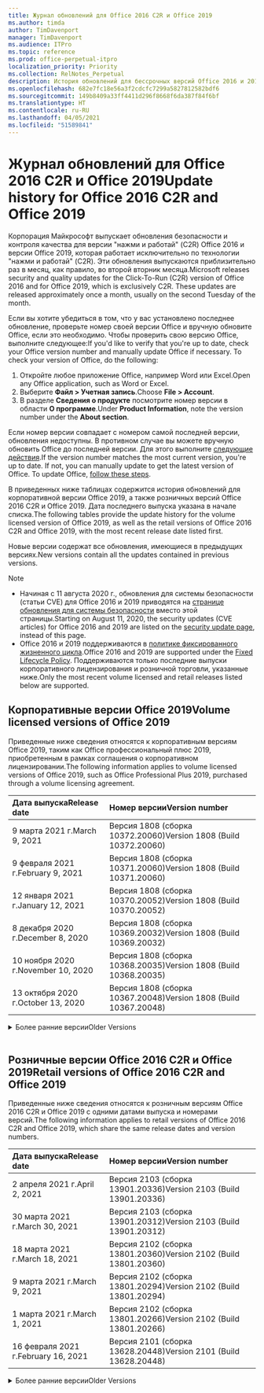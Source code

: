 ```yaml
---
title: Журнал обновлений для Office 2016 C2R и Office 2019
ms.author: timda
author: TimDavenport
manager: TimDavenport
ms.audience: ITPro
ms.topic: reference
ms.prod: office-perpetual-itpro
localization_priority: Priority
ms.collection: RelNotes_Perpetual
description: История обновлений для бессрочных версий Office 2016 и 2019 с технологией "нажми и работай" (C2R) для ИТ-специалистов
ms.openlocfilehash: 682e7fc18e56a3f2cdcfc7299a5827812582bdf6
ms.sourcegitcommit: 149b8409a33ff4411d296f8668f6da387f84f6bf
ms.translationtype: HT
ms.contentlocale: ru-RU
ms.lasthandoff: 04/05/2021
ms.locfileid: "51589841"
---
```

# <a name="update-history-for-office-2016-c2r-and-office-2019"></a><span data-ttu-id="2e05b-103">Журнал обновлений для Office 2016 C2R и Office 2019</span><span class="sxs-lookup"><span data-stu-id="2e05b-103">Update history for Office 2016 C2R and Office 2019</span></span>

<span data-ttu-id="2e05b-p101">Корпорация Майкрософт выпускает обновления безопасности и контроля качества для версии "нажми и работай" (C2R) Office 2016 и версии Office 2019, которая работает исключительно по технологии "нажми и работай" (C2R). Эти обновления выпускаются приблизительно раз в месяц, как правило, во второй вторник месяца.</span><span class="sxs-lookup"><span data-stu-id="2e05b-p101">Microsoft releases security and quality updates for the Click-To-Run (C2R) version of Office 2016 and for Office 2019, which is exclusively C2R. These updates are released approximately once a month, usually on the second Tuesday of the month.</span></span>

<span data-ttu-id="2e05b-p102">Если вы хотите убедиться в том, что у вас установлено последнее обновление, проверьте номер своей версии Office и вручную обновите Office, если это необходимо. Чтобы проверить свою версию Office, выполните следующее:</span><span class="sxs-lookup"><span data-stu-id="2e05b-p102">If you'd like to verify that you're up to date, check your Office version number and manually update Office if necessary. To check your version of Office, do the following:</span></span>

  1.    <span data-ttu-id="2e05b-108">Откройте любое приложение Office, например Word или Excel.</span><span class="sxs-lookup"><span data-stu-id="2e05b-108">Open any Office application, such as Word or Excel.</span></span>
  2.    <span data-ttu-id="2e05b-109">Выберите **Файл > Учетная запись**.</span><span class="sxs-lookup"><span data-stu-id="2e05b-109">Choose **File > Account**.</span></span>
  3.    <span data-ttu-id="2e05b-110">В разделе **Сведения о продукте** посмотрите номер версии в области **О программе**.</span><span class="sxs-lookup"><span data-stu-id="2e05b-110">Under **Product Information**, note the version number under the **About section**.</span></span>

<span data-ttu-id="2e05b-p103">Если номер версии совпадает с номером самой последней версии, обновления недоступны. В противном случае вы можете вручную обновить Office до последней версии. Для этого выполните [следующие действия](https://support.office.com/article/2ab296f3-7f03-43a2-8e50-46de917611c5).</span><span class="sxs-lookup"><span data-stu-id="2e05b-p103">If the version number matches the most current version, you're up to date. If not, you can manually update to get the latest version of Office. To update Office, [follow these steps](https://support.office.com/article/2ab296f3-7f03-43a2-8e50-46de917611c5).</span></span>


<span data-ttu-id="2e05b-114">В приведенных ниже таблицах содержится история обновлений для корпоративной версии Office 2019, а также розничных версий Office 2016 C2R и Office 2019. Дата последнего выпуска указана в начале списка.</span><span class="sxs-lookup"><span data-stu-id="2e05b-114">The following tables provide the update history for the volume licensed version of Office 2019, as well as the retail versions of Office 2016 C2R and Office 2019, with the most recent release date listed first.</span></span>

<span data-ttu-id="2e05b-115">Новые версии содержат все обновления, имеющиеся в предыдущих версиях.</span><span class="sxs-lookup"><span data-stu-id="2e05b-115">New versions contain all the updates contained in previous versions.</span></span>


 > [!NOTE]
> - <span data-ttu-id="2e05b-116">Начиная с 11 августа 2020 г., обновления для системы безопасности (статьи CVE) для Office 2016 и 2019 приводятся на [странице обновления для системы безопасности](./microsoft365-apps-security-updates.md) вместо этой страницы.</span><span class="sxs-lookup"><span data-stu-id="2e05b-116">Starting on August 11, 2020, the security updates (CVE articles) for Office 2016 and 2019 are listed on the [security update page](./microsoft365-apps-security-updates.md), instead of this page.</span></span> 
> - <span data-ttu-id="2e05b-117">Office 2016 и 2019 поддерживаются в [политике фиксированного жизненного цикла](/lifecycle/policies/fixed).</span><span class="sxs-lookup"><span data-stu-id="2e05b-117">Office 2016 and 2019 are supported under the [Fixed Lifecycle Policy](/lifecycle/policies/fixed).</span></span> <span data-ttu-id="2e05b-118">Поддерживаются только последние выпуски корпоративного лицензирования и розничной торговли, указанные ниже.</span><span class="sxs-lookup"><span data-stu-id="2e05b-118">Only the most recent volume licensed and retail releases listed below are supported.</span></span>


## <a name="volume-licensed-versions-of-office-2019"></a><span data-ttu-id="2e05b-119">Корпоративные версии Office 2019</span><span class="sxs-lookup"><span data-stu-id="2e05b-119">Volume licensed versions of Office 2019</span></span>
<span data-ttu-id="2e05b-120">Приведенные ниже сведения относятся к корпоративным версиям Office 2019, таким как Office профессиональный плюс 2019, приобретенным в рамках соглашения о корпоративном лицензировании.</span><span class="sxs-lookup"><span data-stu-id="2e05b-120">The following information applies to volume licensed versions of Office 2019, such as Office Professional Plus 2019, purchased through a volume licensing agreement.</span></span>

[//]: # (НЕ УДАЛЯТЬ ТАБЛИЦУ КОРПОРАТИВНЫХ ВЕРСИЙ НАЧАЛО)


|<span data-ttu-id="2e05b-122">**Дата выпуска**</span><span class="sxs-lookup"><span data-stu-id="2e05b-122">**Release date**</span></span>|<span data-ttu-id="2e05b-123">**Номер версии**</span><span class="sxs-lookup"><span data-stu-id="2e05b-123">**Version number**</span></span>|
|:-----|:-----|
|<span data-ttu-id="2e05b-124">9 марта 2021 г.</span><span class="sxs-lookup"><span data-stu-id="2e05b-124">March 9, 2021</span></span>|<span data-ttu-id="2e05b-125">Версия 1808 (сборка 10372.20060)</span><span class="sxs-lookup"><span data-stu-id="2e05b-125">Version 1808 (Build 10372.20060)</span></span>|
|<span data-ttu-id="2e05b-126">9 февраля 2021 г.</span><span class="sxs-lookup"><span data-stu-id="2e05b-126">February 9, 2021</span></span>|<span data-ttu-id="2e05b-127">Версия 1808 (сборка 10371.20060)</span><span class="sxs-lookup"><span data-stu-id="2e05b-127">Version 1808 (Build 10371.20060)</span></span>|
|<span data-ttu-id="2e05b-128">12 января 2021 г.</span><span class="sxs-lookup"><span data-stu-id="2e05b-128">January 12, 2021</span></span>|<span data-ttu-id="2e05b-129">Версия 1808 (сборка 10370.20052)</span><span class="sxs-lookup"><span data-stu-id="2e05b-129">Version 1808 (Build 10370.20052)</span></span>|
|<span data-ttu-id="2e05b-130">8 декабря 2020 г.</span><span class="sxs-lookup"><span data-stu-id="2e05b-130">December 8, 2020</span></span>|<span data-ttu-id="2e05b-131">Версия 1808 (сборка 10369.20032)</span><span class="sxs-lookup"><span data-stu-id="2e05b-131">Version 1808 (Build 10369.20032)</span></span>|
|<span data-ttu-id="2e05b-132">10 ноября 2020 г.</span><span class="sxs-lookup"><span data-stu-id="2e05b-132">November 10, 2020</span></span>|<span data-ttu-id="2e05b-133">Версия 1808 (сборка 10368.20035)</span><span class="sxs-lookup"><span data-stu-id="2e05b-133">Version 1808 (Build 10368.20035)</span></span>|
|<span data-ttu-id="2e05b-134">13 октября 2020 г.</span><span class="sxs-lookup"><span data-stu-id="2e05b-134">October 13, 2020</span></span>|<span data-ttu-id="2e05b-135">Версия 1808 (сборка 10367.20048)</span><span class="sxs-lookup"><span data-stu-id="2e05b-135">Version 1808 (Build 10367.20048)</span></span>|


[//]: # (НЕ УДАЛЯТЬ ТАБЛИЦУ КОРПОРАТИВНЫХ ВЕРСИЙ КОНЕЦ)

<details>
<summary><span data-ttu-id="2e05b-137">Более ранние версии</span><span class="sxs-lookup"><span data-stu-id="2e05b-137">Older Versions</span></span></summary>
 

[//]: # (НЕ УДАЛЯТЬ СТАРУЮ ТАБЛИЦУ КОРПОРАТИВНЫХ ВЕРСИЙ НАЧАЛО)


|<span data-ttu-id="2e05b-139">**Дата выпуска**</span><span class="sxs-lookup"><span data-stu-id="2e05b-139">**Release date**</span></span>|<span data-ttu-id="2e05b-140">**Номер версии**</span><span class="sxs-lookup"><span data-stu-id="2e05b-140">**Version number**</span></span>|
|:-----|:-----|
|<span data-ttu-id="2e05b-141">8 сентября 2020 г.</span><span class="sxs-lookup"><span data-stu-id="2e05b-141">September 8, 2020</span></span>|<span data-ttu-id="2e05b-142">Версия 1808 (сборка 10366.20016)</span><span class="sxs-lookup"><span data-stu-id="2e05b-142">Version 1808 (Build 10366.20016)</span></span>|
|<span data-ttu-id="2e05b-143">11 августа 2020 г.</span><span class="sxs-lookup"><span data-stu-id="2e05b-143">August 11, 2020</span></span>|<span data-ttu-id="2e05b-144">Версия 1808 (сборка 10364.20059)</span><span class="sxs-lookup"><span data-stu-id="2e05b-144">Version 1808 (Build 10364.20059)</span></span>|
|<span data-ttu-id="2e05b-145">14 июля 2020 г.</span><span class="sxs-lookup"><span data-stu-id="2e05b-145">July 14, 2020</span></span>   |<span data-ttu-id="2e05b-146">Версия 1808 (сборка 10363.20015)</span><span class="sxs-lookup"><span data-stu-id="2e05b-146">Version 1808 (Build 10363.20015)</span></span>  |
|<span data-ttu-id="2e05b-147">9 июня 2020 г.</span><span class="sxs-lookup"><span data-stu-id="2e05b-147">June 9, 2020</span></span>   |<span data-ttu-id="2e05b-148">Версия 1808 (сборка 10361.20002)</span><span class="sxs-lookup"><span data-stu-id="2e05b-148">Version 1808 (Build 10361.20002)</span></span>  |
|<span data-ttu-id="2e05b-149">12 мая 2020 г.</span><span class="sxs-lookup"><span data-stu-id="2e05b-149">May 12, 2020</span></span>   |<span data-ttu-id="2e05b-150">Версия 1808 (сборка 10359.20023)</span><span class="sxs-lookup"><span data-stu-id="2e05b-150">Version 1808 (Build 10359.20023)</span></span>  |
|<span data-ttu-id="2e05b-151">14 апреля 2020 г.</span><span class="sxs-lookup"><span data-stu-id="2e05b-151">April 14, 2020</span></span>   |<span data-ttu-id="2e05b-152">Версия 1808 (сборка 10358.20061)</span><span class="sxs-lookup"><span data-stu-id="2e05b-152">Version 1808 (Build 10358.20061)</span></span>  |
|<span data-ttu-id="2e05b-153">10 марта 2020 г.</span><span class="sxs-lookup"><span data-stu-id="2e05b-153">March 10, 2020</span></span>   |<span data-ttu-id="2e05b-154">Версия 1808 (сборка 10357.20081)</span><span class="sxs-lookup"><span data-stu-id="2e05b-154">Version 1808 (Build 10357.20081)</span></span>  |
|<span data-ttu-id="2e05b-155">11 февраля 2020 г.</span><span class="sxs-lookup"><span data-stu-id="2e05b-155">February 11, 2020</span></span>   |<span data-ttu-id="2e05b-156">Версия 1808 (сборка 10356.20006)</span><span class="sxs-lookup"><span data-stu-id="2e05b-156">Version 1808 (Build 10356.20006)</span></span>  |


[//]: # (НЕ УДАЛЯТЬ СТАРУЮ ТАБЛИЦУ КОРПОРАТИВНЫХ ВЕРСИЙ КОНЕЦ)

</details>


<br/>

## <a name="retail-versions-of-office-2016-c2r-and-office-2019"></a><span data-ttu-id="2e05b-158">Розничные версии Office 2016 C2R и Office 2019</span><span class="sxs-lookup"><span data-stu-id="2e05b-158">Retail versions of Office 2016 C2R and Office 2019</span></span>
<span data-ttu-id="2e05b-159">Приведенные ниже сведения относятся к розничным версиям Office 2016 C2R и Office 2019 c одними датами выпуска и номерами версий.</span><span class="sxs-lookup"><span data-stu-id="2e05b-159">The following information applies to retail versions of Office 2016 C2R and Office 2019, which share the same release dates and version numbers.</span></span>

[//]: # (НЕ УДАЛЯТЬ ТАБЛИЦУ РОЗНИЧНЫХ ВЕРСИЙ НАЧАЛО)


|<span data-ttu-id="2e05b-161">**Дата выпуска**</span><span class="sxs-lookup"><span data-stu-id="2e05b-161">**Release date**</span></span>|<span data-ttu-id="2e05b-162">**Номер версии**</span><span class="sxs-lookup"><span data-stu-id="2e05b-162">**Version number**</span></span>|
|:-----|:-----|
|<span data-ttu-id="2e05b-163">2 апреля 2021 г.</span><span class="sxs-lookup"><span data-stu-id="2e05b-163">April 2, 2021</span></span>|<span data-ttu-id="2e05b-164">Версия 2103 (сборка 13901.20336)</span><span class="sxs-lookup"><span data-stu-id="2e05b-164">Version 2103 (Build 13901.20336)</span></span>|
|<span data-ttu-id="2e05b-165">30 марта 2021 г.</span><span class="sxs-lookup"><span data-stu-id="2e05b-165">March 30, 2021</span></span>|<span data-ttu-id="2e05b-166">Версия 2103 (сборка 13901.20312)</span><span class="sxs-lookup"><span data-stu-id="2e05b-166">Version 2103 (Build 13901.20312)</span></span>|
|<span data-ttu-id="2e05b-167">18 марта 2021 г.</span><span class="sxs-lookup"><span data-stu-id="2e05b-167">March 18, 2021</span></span>|<span data-ttu-id="2e05b-168">Версия 2102 (сборка 13801.20360)</span><span class="sxs-lookup"><span data-stu-id="2e05b-168">Version 2102 (Build 13801.20360)</span></span>|
|<span data-ttu-id="2e05b-169">9 марта 2021 г.</span><span class="sxs-lookup"><span data-stu-id="2e05b-169">March 9, 2021</span></span>|<span data-ttu-id="2e05b-170">Версия 2102 (сборка 13801.20294)</span><span class="sxs-lookup"><span data-stu-id="2e05b-170">Version 2102 (Build 13801.20294)</span></span>|
|<span data-ttu-id="2e05b-171">1 марта 2021 г.</span><span class="sxs-lookup"><span data-stu-id="2e05b-171">March 1, 2021</span></span>|<span data-ttu-id="2e05b-172">Версия 2102 (сборка 13801.20266)</span><span class="sxs-lookup"><span data-stu-id="2e05b-172">Version 2102 (Build 13801.20266)</span></span>|
|<span data-ttu-id="2e05b-173">16 февраля 2021 г.</span><span class="sxs-lookup"><span data-stu-id="2e05b-173">February 16, 2021</span></span>|<span data-ttu-id="2e05b-174">Версия 2101 (сборка 13628.20448)</span><span class="sxs-lookup"><span data-stu-id="2e05b-174">Version 2101 (Build 13628.20448)</span></span>|


[//]: # (НЕ УДАЛЯТЬ ТАБЛИЦУ РОЗНИЧНЫХ ВЕРСИЙ КОНЕЦ)

<details>
<summary><span data-ttu-id="2e05b-176">Более ранние версии</span><span class="sxs-lookup"><span data-stu-id="2e05b-176">Older Versions</span></span></summary>
 

[//]: # (НЕ УДАЛЯТЬ СТАРУЮ ТАБЛИЦУ РОЗНИЧНЫХ ВЕРСИЙ НАЧАЛО)


|<span data-ttu-id="2e05b-178">**Дата выпуска**</span><span class="sxs-lookup"><span data-stu-id="2e05b-178">**Release date**</span></span>|<span data-ttu-id="2e05b-179">**Номер версии**</span><span class="sxs-lookup"><span data-stu-id="2e05b-179">**Version number**</span></span>|
|:-----|:-----|
|<span data-ttu-id="2e05b-180">9 февраля 2021 г.</span><span class="sxs-lookup"><span data-stu-id="2e05b-180">February 9, 2021</span></span>|<span data-ttu-id="2e05b-181">Версия 2101 (сборка 13628.20380)</span><span class="sxs-lookup"><span data-stu-id="2e05b-181">Version 2101 (Build 13628.20380)</span></span>|
|<span data-ttu-id="2e05b-182">26 января 2021 г.</span><span class="sxs-lookup"><span data-stu-id="2e05b-182">January 26, 2021</span></span>|<span data-ttu-id="2e05b-183">Версия 2101 (сборка 13628.20274)</span><span class="sxs-lookup"><span data-stu-id="2e05b-183">Version 2101 (Build 13628.20274)</span></span>|
|<span data-ttu-id="2e05b-184">21 января 2021 г.</span><span class="sxs-lookup"><span data-stu-id="2e05b-184">January 21, 2021</span></span>|<span data-ttu-id="2e05b-185">Версия 2012 (сборка 13530.20440)</span><span class="sxs-lookup"><span data-stu-id="2e05b-185">Version 2012 (Build 13530.20440)</span></span>|
|<span data-ttu-id="2e05b-186">12 января 2021 г.</span><span class="sxs-lookup"><span data-stu-id="2e05b-186">January 12, 2021</span></span>|<span data-ttu-id="2e05b-187">Версия 2012 (сборка 13530.20376)</span><span class="sxs-lookup"><span data-stu-id="2e05b-187">Version 2012 (Build 13530.20376)</span></span>|
|<span data-ttu-id="2e05b-188">5 января 2021 г.</span><span class="sxs-lookup"><span data-stu-id="2e05b-188">January 5, 2021</span></span>|<span data-ttu-id="2e05b-189">Версия 2012 (сборка 13530.20316)</span><span class="sxs-lookup"><span data-stu-id="2e05b-189">Version 2012 (Build 13530.20316)</span></span>|
|<span data-ttu-id="2e05b-190">Декабрь 21, 2020 г.</span><span class="sxs-lookup"><span data-stu-id="2e05b-190">December 21, 2020</span></span>|<span data-ttu-id="2e05b-191">Версия 2011 (сборка 13426.20404)</span><span class="sxs-lookup"><span data-stu-id="2e05b-191">Version 2011 (Build 13426.20404)</span></span>|
|<span data-ttu-id="2e05b-192">8 декабря 2020 г.</span><span class="sxs-lookup"><span data-stu-id="2e05b-192">December 8, 2020</span></span>|<span data-ttu-id="2e05b-193">Версия 2011 (сборка 13426.20332)</span><span class="sxs-lookup"><span data-stu-id="2e05b-193">Version 2011 (Build 13426.20332)</span></span>|
|<span data-ttu-id="2e05b-194">2 декабря 2020 г.</span><span class="sxs-lookup"><span data-stu-id="2e05b-194">December 2, 2020</span></span>|<span data-ttu-id="2e05b-195">Версия 2011 (сборка 13426.20308)</span><span class="sxs-lookup"><span data-stu-id="2e05b-195">Version 2011 (Build 13426.20308)</span></span>|
|<span data-ttu-id="2e05b-196">30 ноября 2020 г.</span><span class="sxs-lookup"><span data-stu-id="2e05b-196">November 30, 2020</span></span>|<span data-ttu-id="2e05b-197">Версия 2011 (сборка 13426.20294)</span><span class="sxs-lookup"><span data-stu-id="2e05b-197">Version 2011 (Build 13426.20294)</span></span>|
|<span data-ttu-id="2e05b-198">23 ноября 2020 г.</span><span class="sxs-lookup"><span data-stu-id="2e05b-198">November 23, 2020</span></span>|<span data-ttu-id="2e05b-199">Версия 2011 (сборка 13426.20274)</span><span class="sxs-lookup"><span data-stu-id="2e05b-199">Version 2011 (Build 13426.20274)</span></span>|
|<span data-ttu-id="2e05b-200">17 ноября 2020 г.</span><span class="sxs-lookup"><span data-stu-id="2e05b-200">November 17, 2020</span></span>|<span data-ttu-id="2e05b-201">Версия 2010 (сборка 13328.20408)</span><span class="sxs-lookup"><span data-stu-id="2e05b-201">Version 2010 (Build 13328.20408)</span></span>|
|<span data-ttu-id="2e05b-202">10 ноября 2020 г.</span><span class="sxs-lookup"><span data-stu-id="2e05b-202">November 10, 2020</span></span>|<span data-ttu-id="2e05b-203">Версия 2010 (сборка 13328.20356)</span><span class="sxs-lookup"><span data-stu-id="2e05b-203">Version 2010 (Build 13328.20356)</span></span>|
|<span data-ttu-id="2e05b-204">27 октября 2020 г.</span><span class="sxs-lookup"><span data-stu-id="2e05b-204">October 27, 2020</span></span>|<span data-ttu-id="2e05b-205">Версия 2010 (сборка 13328.20292)</span><span class="sxs-lookup"><span data-stu-id="2e05b-205">Version 2010 (Build 13328.20292)</span></span>|
|<span data-ttu-id="2e05b-206">21 октября 2020 г.</span><span class="sxs-lookup"><span data-stu-id="2e05b-206">October 21, 2020</span></span>|<span data-ttu-id="2e05b-207">Версия 2009 (сборка 13231.20418)</span><span class="sxs-lookup"><span data-stu-id="2e05b-207">Version 2009 (Build 13231.20418)</span></span>|
|<span data-ttu-id="2e05b-208">13 октября 2020 г.</span><span class="sxs-lookup"><span data-stu-id="2e05b-208">October 13, 2020</span></span>|<span data-ttu-id="2e05b-209">Версия 2009 (сборка 13231.20390)</span><span class="sxs-lookup"><span data-stu-id="2e05b-209">Version 2009 (Build 13231.20390)</span></span>|
|<span data-ttu-id="2e05b-210">8 октября 2020 г.</span><span class="sxs-lookup"><span data-stu-id="2e05b-210">October 8, 2020</span></span>|<span data-ttu-id="2e05b-211">Версия 2009 (сборка 13231.20368)</span><span class="sxs-lookup"><span data-stu-id="2e05b-211">Version 2009 (Build 13231.20368)</span></span>|
|<span data-ttu-id="2e05b-212">28 сентября 2020 г.</span><span class="sxs-lookup"><span data-stu-id="2e05b-212">September 28, 2020</span></span>|<span data-ttu-id="2e05b-213">Версия 2009 (сборка 13231.20262)</span><span class="sxs-lookup"><span data-stu-id="2e05b-213">Version 2009 (Build 13231.20262)</span></span>|
|<span data-ttu-id="2e05b-214">22 сентября 2020 г.</span><span class="sxs-lookup"><span data-stu-id="2e05b-214">September 22, 2020</span></span>|<span data-ttu-id="2e05b-215">Версия 2008 (сборка 13127.20508)</span><span class="sxs-lookup"><span data-stu-id="2e05b-215">Version 2008 (Build 13127.20508)</span></span>|
|<span data-ttu-id="2e05b-216">9 сентября 2020 г.</span><span class="sxs-lookup"><span data-stu-id="2e05b-216">September 9, 2020</span></span>|<span data-ttu-id="2e05b-217">Версия 2008 (сборка 13127.20408)</span><span class="sxs-lookup"><span data-stu-id="2e05b-217">Version 2008 (Build 13127.20408)</span></span>|
|<span data-ttu-id="2e05b-218">31 августа 2020 г.</span><span class="sxs-lookup"><span data-stu-id="2e05b-218">August 31, 2020</span></span>|<span data-ttu-id="2e05b-219">Версия 2008 (сборка 13127.20296)</span><span class="sxs-lookup"><span data-stu-id="2e05b-219">Version 2008 (Build 13127.20296)</span></span>|
|<span data-ttu-id="2e05b-220">25 августа 2020 г.</span><span class="sxs-lookup"><span data-stu-id="2e05b-220">August 25, 2020</span></span>|<span data-ttu-id="2e05b-221">Версия 2007 (сборка 13029.20460)</span><span class="sxs-lookup"><span data-stu-id="2e05b-221">Version 2007 (Build 13029.20460)</span></span>|
|<span data-ttu-id="2e05b-222">11 августа 2020 г.</span><span class="sxs-lookup"><span data-stu-id="2e05b-222">August 11, 2020</span></span>|<span data-ttu-id="2e05b-223">Версия 2007 (сборка 13029.20344)</span><span class="sxs-lookup"><span data-stu-id="2e05b-223">Version 2007 (Build 13029.20344)</span></span>|
|<span data-ttu-id="2e05b-224">30 июля 2020 г.</span><span class="sxs-lookup"><span data-stu-id="2e05b-224">July 30, 2020</span></span>|<span data-ttu-id="2e05b-225">Версия 2007 (сборка 13029.20308)</span><span class="sxs-lookup"><span data-stu-id="2e05b-225">Version 2007 (Build 13029.20308)</span></span>  |
|<span data-ttu-id="2e05b-226">28 июля 2020 г.</span><span class="sxs-lookup"><span data-stu-id="2e05b-226">July 28, 2020</span></span>|<span data-ttu-id="2e05b-227">Версия 2006 (сборка 13001.20498)</span><span class="sxs-lookup"><span data-stu-id="2e05b-227">Version 2006 (Build 13001.20498)</span></span>  |
|<span data-ttu-id="2e05b-228">14 июля 2020 г.</span><span class="sxs-lookup"><span data-stu-id="2e05b-228">July 14, 2020</span></span>|<span data-ttu-id="2e05b-229">Версия 2006 (сборка 13001.20384)</span><span class="sxs-lookup"><span data-stu-id="2e05b-229">Version 2006 (Build 13001.20384)</span></span>  |
|<span data-ttu-id="2e05b-230">30 июня 2020 г.</span><span class="sxs-lookup"><span data-stu-id="2e05b-230">June 30, 2020</span></span>|<span data-ttu-id="2e05b-231">Версия 2006 (сборка 13001.20266)</span><span class="sxs-lookup"><span data-stu-id="2e05b-231">Version 2006 (Build 13001.20266)</span></span>  |
|<span data-ttu-id="2e05b-232">24 июня 2020 г.</span><span class="sxs-lookup"><span data-stu-id="2e05b-232">June 24, 2020</span></span>|<span data-ttu-id="2e05b-233">Версия 2005 (сборка 12827.20470)</span><span class="sxs-lookup"><span data-stu-id="2e05b-233">Version 2005 (Build 12827.20470)</span></span>  |
|<span data-ttu-id="2e05b-234">9 июня 2020 г.</span><span class="sxs-lookup"><span data-stu-id="2e05b-234">June 9, 2020</span></span>|<span data-ttu-id="2e05b-235">Версия 2005 (сборка 12827.20336)</span><span class="sxs-lookup"><span data-stu-id="2e05b-235">Version 2005 (Build 12827.20336)</span></span>  |
|<span data-ttu-id="2e05b-236">2 июня 2020 г.</span><span class="sxs-lookup"><span data-stu-id="2e05b-236">June 2, 2020</span></span>|<span data-ttu-id="2e05b-237">Версия 2005 (сборка 12827.20268)</span><span class="sxs-lookup"><span data-stu-id="2e05b-237">Version 2005 (Build 12827.20268)</span></span>  |
|<span data-ttu-id="2e05b-238">21 мая 2020 г.</span><span class="sxs-lookup"><span data-stu-id="2e05b-238">May 21, 2020</span></span>|<span data-ttu-id="2e05b-239">Версия 2004 (сборка 12730.20352)</span><span class="sxs-lookup"><span data-stu-id="2e05b-239">Version 2004 (Build 12730.20352)</span></span>  |
|<span data-ttu-id="2e05b-240">12 мая 2020 г.</span><span class="sxs-lookup"><span data-stu-id="2e05b-240">May 12, 2020</span></span>|<span data-ttu-id="2e05b-241">Версия 2004 (сборка 12730.20270)</span><span class="sxs-lookup"><span data-stu-id="2e05b-241">Version 2004 (Build 12730.20270)</span></span>  |
|<span data-ttu-id="2e05b-242">4 мая 2020 г.</span><span class="sxs-lookup"><span data-stu-id="2e05b-242">May 4, 2020</span></span>|<span data-ttu-id="2e05b-243">Версия 2004 (сборка 12730.20250)</span><span class="sxs-lookup"><span data-stu-id="2e05b-243">Version 2004 (Build 12730.20250)</span></span>  |
|<span data-ttu-id="2e05b-244">29 апреля 2020 г.</span><span class="sxs-lookup"><span data-stu-id="2e05b-244">April 29, 2020</span></span>|<span data-ttu-id="2e05b-245">Версия 2004 (сборка 12730.20236)</span><span class="sxs-lookup"><span data-stu-id="2e05b-245">Version 2004 (Build 12730.20236)</span></span>  |
|<span data-ttu-id="2e05b-246">15 апреля 2020 г.</span><span class="sxs-lookup"><span data-stu-id="2e05b-246">April 15, 2020</span></span>|<span data-ttu-id="2e05b-247">Версия 2003 (сборка 12624.20466)</span><span class="sxs-lookup"><span data-stu-id="2e05b-247">Version 2003 (Build 12624.20466)</span></span>  |
|<span data-ttu-id="2e05b-248">14 апреля 2020 г.</span><span class="sxs-lookup"><span data-stu-id="2e05b-248">April 14, 2020</span></span>|<span data-ttu-id="2e05b-249">Версия 2003 (сборка 12624.20442)</span><span class="sxs-lookup"><span data-stu-id="2e05b-249">Version 2003 (Build 12624.20442)</span></span>  |
|<span data-ttu-id="2e05b-250">31 марта 2020 г.</span><span class="sxs-lookup"><span data-stu-id="2e05b-250">March 31, 2020</span></span>|<span data-ttu-id="2e05b-251">Версия 2003 (сборка 12624.20382)</span><span class="sxs-lookup"><span data-stu-id="2e05b-251">Version 2003 (Build 12624.20382)</span></span>  |
|<span data-ttu-id="2e05b-252">25 марта 2020 г.</span><span class="sxs-lookup"><span data-stu-id="2e05b-252">March 25, 2020</span></span>|<span data-ttu-id="2e05b-253">Версия 2003 (сборка 12624.20320)</span><span class="sxs-lookup"><span data-stu-id="2e05b-253">Version 2003 (Build 12624.20320)</span></span>  |
|<span data-ttu-id="2e05b-254">10 марта 2020 г.</span><span class="sxs-lookup"><span data-stu-id="2e05b-254">March 10, 2020</span></span>|<span data-ttu-id="2e05b-255">Версия 2002 (сборка 12527.20278)</span><span class="sxs-lookup"><span data-stu-id="2e05b-255">Version 2002 (Build 12527.20278)</span></span>  |
|<span data-ttu-id="2e05b-256">1 марта 2020 г.</span><span class="sxs-lookup"><span data-stu-id="2e05b-256">March 1, 2020</span></span>   |<span data-ttu-id="2e05b-257">Версия 2002 (сборка 12527.20242)</span><span class="sxs-lookup"><span data-stu-id="2e05b-257">Version 2002 (Build 12527.20242)</span></span>  |


[//]: # (НЕ УДАЛЯТЬ СТАРУЮ ТАБЛИЦУ РОЗНИЧНЫХ ВЕРСИЙ КОНЕЦ)


</details>
